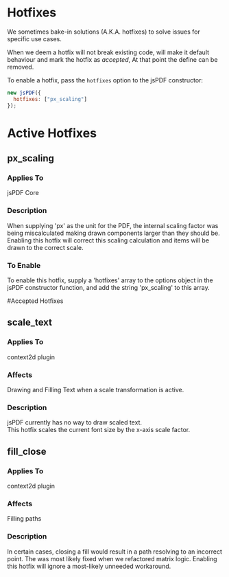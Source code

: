 # Hotfixes

We sometimes bake-in solutions (A.K.A. hotfixes) to solve issues for specific use cases.

When we deem a hotfix will not break existing code,
will make it default behaviour and mark the hotfix as _accepted_,
At that point the define can be removed.

To enable a hotfix, pass the `hotfixes` option to the jsPDF constructor:

```js
new jsPDF({
  hotfixes: ["px_scaling"]
});
```

# Active Hotfixes

## px_scaling

### Applies To

jsPDF Core

### Description

When supplying 'px' as the unit for the PDF, the internal scaling factor was being miscalculated making drawn components
larger than they should be. Enabling this hotfix will correct this scaling calculation and items will be drawn to the
correct scale.

### To Enable

To enable this hotfix, supply a 'hotfixes' array to the options object in the jsPDF constructor function, and add the
string 'px_scaling' to this array.

#Accepted Hotfixes

## scale_text

### Applies To

context2d plugin

### Affects

Drawing and Filling Text when a scale transformation is active.

### Description

jsPDF currently has no way to draw scaled text.  
This hotfix scales the current font size by the x-axis scale factor.

## fill_close

### Applies To

context2d plugin

### Affects

Filling paths

### Description

In certain cases, closing a fill would result in a path resolving to an incorrect point.
The was most likely fixed when we refactored matrix logic. Enabling this hotfix will ignore a most-likely unneeded workaround.
